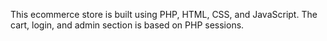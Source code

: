 This ecommerce store is built using PHP, HTML, CSS, and JavaScript. The cart, login, and admin section is based on PHP sessions.
